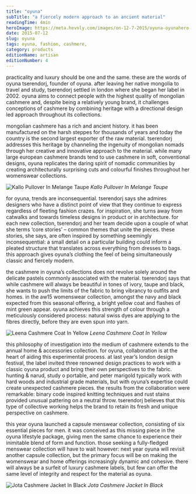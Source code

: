 ```yaml
---
title: "oyuna"
subTitle: "a fiercely modern approach to an ancient material"
readingTime: 4min
heroImage: https://meta.hevnly.com/images/on-12-7-2015/oyuna-oyunahero.jpg
date: 2015-07-12
slug: oyuna
tags: oyuna, fashion, cashmere,
category: products
editionName: artisan
editionNumber: 4
---
```


practicality and luxury should be one and the same. these are the words of oyuna tserendorj, founder of oyuna. after leaving her native mongolia to travel and study, tserendorj settled in london where she began her label in 2002. oyuna aims to connect people with the highest quality of mongolian cashmere and, despite being a relatively young brand, it challenges conceptions of cashmere by combining heritage with a directional design led approach throughout its collections.

mongolian cashmere has a rich and ancient history. it has been manufactured on the harsh steppes for thousands of years and today the country is the second largest exporter of the raw material. tserendorj addresses this heritage by channeling the ingenuity of mongolian nomads through her creative and innovative approach to the material. while many large european cashmere brands tend to use cashmere in soft, conventional designs, oyuna replicates the daring spirit of nomadic communities by creating architecturally surprising cuts and colourful finishes throughout her womenswear collections.

![Kallo Pullover In Melange Taupe](https://meta.hevnly.com/images/on-12-7-2015/oyuna-look1.jpg)
*Kallo Pullover In Melange Taupe*

for oyuna, trends are inconsequential. tserendorj says she admires designers who have a distinct point of view that they continue to express regardless of fleeting fashion crazes. for inspiration, she turns away from catwalks and towards timeless designs in product or in architecture. for each new collection, tserendorj and her team decide upon a couple of what she terms ‘core stories’ – common themes that unite the pieces. these stories, she says, are often inspired by something seemingly inconsequential: a small detail on a particular building could inform a pleated structure that translates across everything from dresses to bags. this approach gives oyuna’s clothing the feel of being simultaneously classic and fiercely modern.

the cashmere in oyuna’s collections does not revolve solely around the delicate pastels commonly associated with the material. tserendorj says that while cashmere will always be beautiful in tones of ivory, taupe and black, she wants to push the limits of the fabric to bring vibrancy to outfits and homes. in the aw15 womenswear collection, amongst the navy and black expected from this seasonal offering, a bright yellow coat and flashes of mint green appear. oyuna achieves this strength of colour through a meticulously considered process: natural swiss dyes are applying to the fibres directly, before they are even spun into yarn.

![Leena Cashmere Coat In Yellow](https://meta.hevnly.com/images/on-12-7-2015/oyuna-yellow.jpg)
*Leena Cashmere Coat In Yellow*

this philosophy of investigation into the medium of cashmere extends to the annual home & accessories collection. for oyuna, collaboration is at the heart of aiding this experimental process. at last year’s london design festival, the label invited three renowned design practices to work with a classic oyuna product and bring their own perspectives to the fabric. hunting & narud, study o portable, and peter marigold typically work with hard woods and industrial grade materials, but with oyuna’s expertise could create unexpected cashmere pieces. the results from the collaboration were remarkable: binary code inspired knitting techniques and rust stains provided unusual pattering on a neutral throw. tserendorj believes that this type of collective working helps the brand to retain its fresh and unique perspective on cashmere.

this year oyuna launched a capsule menswear collection, consisting of six essential pieces for men. it was conceived as this missing piece in the oyuna lifestyle package, giving men the same chance to experience their inimitable blend of form and function. those seeking a fully-fledged menswear collection will have to wait however: next year oyuna will revisit another capsule collection, but the primary focus will be on making the womenswear and home offerings increasingly dynamic and cohesive. there will always be a surfeit of luxury cashmere labels, but few can offer the same level of integrity and respect for the material as oyuna.

![Jota Cashmere Jacket In Black](https://meta.hevnly.com/images/on-12-7-2015/oyuna-look3.jpg)
*Jota Cashmere Jacket In Black*
